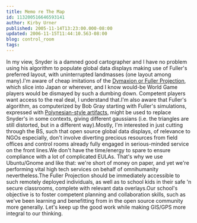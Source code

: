 ```yaml
---
title: Memo re The Map
id: 113200516646593141
author: Kirby Urner
published: 2005-11-14T13:23:00.000-08:00
updated: 2006-11-15T11:44:10.563-08:00
blog: control_room
tags: 
---
```


In my view, Snyder is a damned good cartographer and I have no problem using his algorithm to populate global data displays making use of Fuller's preferred layout, with uninterrupted landmasses (one layout among many).I'm aware of cheap imitations of the [Dymaxion or Fuller Projection](http://images.google.com/images?q=fuller+projection&hl=en&btnG=Search+Images), which slice into Japan or wherever, and I know would-be World Game players would be dismayed by such a dumbing down. Competent players want access to the real deal, I understand that.I'm also aware that Fuller's algorithm, as computerized by Bob Gray starting with Fuller's simulations, expressed with [Polynesian-style artifacts](http://www.rwgrayprojects.com/synergetics/s11/figs/f0102.html), might be used to replace Snyder's in some contexts, giving different gaussians (i.e. the triangles are still distorted, but in a different way).Mostly, I'm interested in just cutting through the BS, such that open source global data displays, of relevance to NGOs especially, don't involve diverting precious resources from field offices and control rooms already fully engaged in serious-minded service on the front lines.We don't have the time/energy to spare to ensure compliance with a lot of complicated EULAs. That's why we use Ubuntu/Gnome and like that: we're short of money on paper, and yet we're performing vital high tech services on behalf of omnihumanity nevertheless.The Fuller Projection should be immediately accessible to such remotely deployed individuals, as well as to school kids in their safe 'n secure classrooms, complete with relevant data overlays.Our school's objective is to foster competent planning and collaboration skills, such as we've been learning and benefitting from in the open source community more generally. Let's keep up the good work while making GIS/GPS more integral to our thinking.